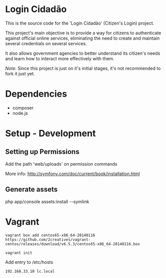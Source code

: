 Login Cidadão
=============

This is the source code for the 'Login Cidadão' (Citizen's Login) project.

This project's main objective is to provide a way for citizens to authenticate against official online services, eliminating the need to create and maintain several credentials on several services.

It also allows government agencies to better understand its citizen's needs and learn how to interact more effectively with them.

*Note*: Since this project is just on it's initial stages, it's not recommended to fork it just yet.

Dependencies
============

* composer
* node.js

Setup - Development
==========

Setting up Permissions
----------------------

Add the path 'web/uploads' on permission commands

More info: http://symfony.com/doc/current/book/installation.html

Generate assets
---------------

php app/console assets:install --symlink

Vagrant
=======

```
vagrant box add centos65-x86_64-20140116 https://github.com/2creatives/vagrant-centos/releases/download/v6.5.3/centos65-x86_64-20140116.box

vagrant init
```

Add entry to /etc/hosts

```
192.168.33.10 lc.local
```
